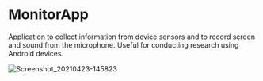 # MonitorApp
Application to collect information from device sensors and to record screen and sound from the microphone. Useful for conducting research using Android devices.  


![Screenshot_20210423-145823](https://user-images.githubusercontent.com/37753289/115875044-1c558f00-a445-11eb-844e-07aeef858775.png)
